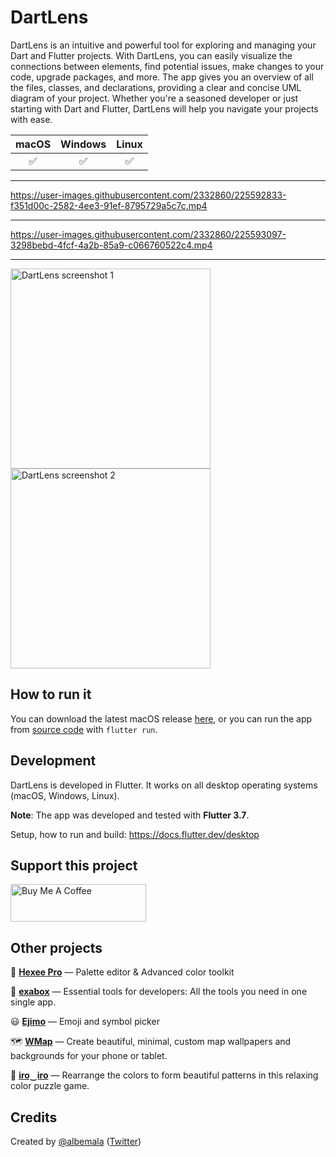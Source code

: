 # DartLens

DartLens is an intuitive and powerful tool for exploring and managing your Dart and Flutter projects. With DartLens, you
can easily visualize the connections between elements, find potential issues, make changes to your code, upgrade
packages, and more. The app gives you an overview of all the files, classes, and declarations, providing a clear and
concise UML diagram of your project. Whether you're a seasoned developer or just starting with Dart and Flutter,
DartLens will help you navigate your projects with ease.

| macOS | Windows | Linux |
|:-----:|:-------:|:-----:|
|   ✅   |    ✅    |   ✅   |


---

https://user-images.githubusercontent.com/2332860/225592833-f351d00c-2582-4ee3-91ef-8795729a5c7c.mp4

---

https://user-images.githubusercontent.com/2332860/225593097-3298bebd-4fcf-4a2b-85a9-c066760522c4.mp4

---

<a href="screenshots/1.0/1.jpg">
    <img src="screenshots/1.0/1.jpg" alt="DartLens screenshot 1" width="320"/>
</a>
<a href="screenshots/1.0/2.jpg">
    <img src="screenshots/1.0/2.jpg" alt="DartLens screenshot 2" width="320"/>
</a>

## How to run it

You can download the latest macOS release [here](https://github.com/albemala/dart-lens-app/releases/latest/download/DartLens.app.zip),
or you can run the app from [source code](https://github.com/albemala/dart-lens-app/releases/latest/) with `flutter run`.

## Development

DartLens is developed in Flutter. It works on all desktop operating systems (macOS, Windows, Linux).

**Note**: The app was developed and tested with **Flutter 3.7**.

Setup, how to run and build: https://docs.flutter.dev/desktop

## Support this project

<a href="https://www.buymeacoffee.com/albemala" target="_blank">
    <img src="https://cdn.buymeacoffee.com/buttons/v2/default-yellow.png" alt="Buy Me A Coffee" style="height: 60px !important;width: 217px !important;" >
</a>

## Other projects

🎨 **[Hexee Pro](https://hexee.app/)** — Palette editor & Advanced color toolkit

🧰 **[exabox](https://exabox.app/)** — Essential tools for developers: All the tools you need in one single app.

😃 **[Ejimo](https://github.com/albemala/emoji-picker)** — Emoji and symbol picker

🗺️ **[WMap](https://wmap.albemala.me/)** — Create beautiful, minimal, custom map wallpapers and backgrounds for your phone or tablet.

🧩 **[iro‿iro](https://iro-iro.albemala.me/)** — Rearrange the colors to form beautiful patterns in this relaxing color puzzle game.

## Credits

Created by [@albemala](https://github.com/albemala) ([Twitter](https://twitter.com/albemala))

